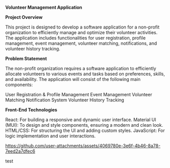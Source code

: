 **Volunteer Management Application**

**Project Overview**

This project is designed to develop a software application for a non-profit organization to efficiently manage and optimize their volunteer activities. The application includes functionalities for user registration, profile management, event management, volunteer matching, notifications, and volunteer history tracking.

**Problem Statement**

The non-profit organization requires a software application to efficiently allocate volunteers to various events and tasks based on preferences, skills, and availability. The application will consist of the following main components:

User Registration & Profile Management
Event Management
Volunteer Matching
Notification System
Volunteer History Tracking

**Front-End Technologies**

React: For building a responsive and dynamic user interface.
Material UI (MUI): To design and style components, ensuring a modern and clean look.
HTML/CSS: For structuring the UI and adding custom styles.
JavaScript: For logic implementation and user interactions.

https://github.com/user-attachments/assets/4069780e-3e6f-4b46-8a78-7eed2a7dfec6

test
